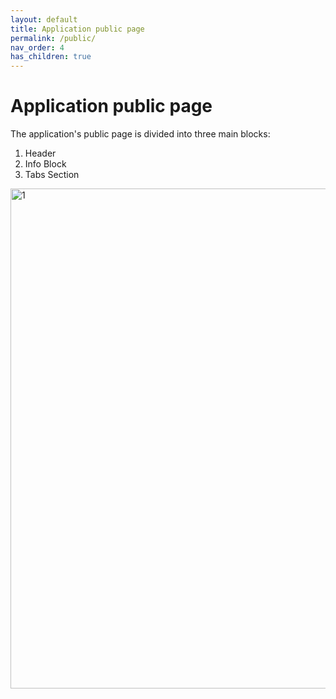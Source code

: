 ```yaml
---
layout: default
title: Application public page
permalink: /public/
nav_order: 4
has_children: true
---
```

# Application public page

The application's public page is divided into three main blocks:
1. Header
2. Info Block
3. Tabs Section

<img width="800" alt="1" src="/assets/images/public/1.svg">
